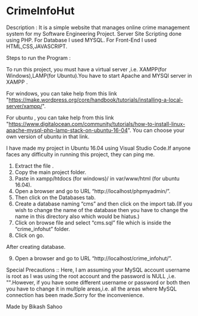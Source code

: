 # CrimeInfoHut


Description :
  It is a simple website that manages online crime management system for my Software Engineering Project.
  Server Site Scripting done using PHP.
  For Database I used MYSQL.
  For Front-End I used HTML,CSS,JAVASCRIPT.
  

Steps to run the Program : 

  To run this project, you must have a virtual server ,i.e. XAMPP(for Windows),LAMP(for Ubuntu).You have to start Apache and MYSQl server in XAMPP .

  For windows, you can take help from this link "https://make.wordpress.org/core/handbook/tutorials/installing-a-local-server/xampp/".

  For ubuntu , you can take help from this link "https://www.digitalocean.com/community/tutorials/how-to-install-linux-apache-mysql-php-lamp-stack-on-ubuntu-16-04".
  You can choose your own version of ubuntu in that link.

  I have made my project in Ubuntu 16.04 using Visual Studio Code.If anyone faces any difficulty in running this project, they can ping me.

  1. Extract the file .
  2. Copy the main project folder.
  3. Paste in xampp/htdocs (for windows)/ in var/www/html (for ubuntu 16.04).
  4. Open a browser and go to URL “http://localhost/phpmyadmin/”.
  5. Then click on the Databases tab.
  6. Create a database naming “cms” and then click on the import tab.(If you wish to change the name of the database then you have to change the name in this directory also which would be hiatus.)
  7. Click on browse file and select “cms.sql” file which is inside the “crime_infohut” folder.
  8. Click on go.

  After creating database.

  9. Open a browser and go to URL “http://localhost/crime_infohut/”.

Special Precautions ::
  Here, I am assuming your MySQL account username is root as I was using the root account and the password is NULL ,i.e. "".However, if you have some different username or password or both then you have to change it in multiple areas,i.e. all the areas where MySQL connection has been made.Sorry for the inconvenience.



Made by Bikash Sahoo
